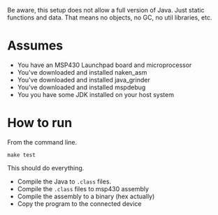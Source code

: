 
Be aware, this setup does not allow a full version of Java. 
Just static functions and data.
That means no objects, no GC, no util libraries, etc.


# Assumes

 * You have an MSP430 Launchpad board and microprocessor
 * You've downloaded and installed naken_asm
 * You've downloaded and installed java_grinder
 * You've downloaded and installed mspdebug
 * You you have some JDK installed on your host system

# How to run

From the command line. 

    make test

This should do everything. 

 * Compile the Java to `.class` files.
 * Compile the `.class` files to msp430 assembly
 * Compile the assembly to a binary (hex actually)
 * Copy the program to the connected device
